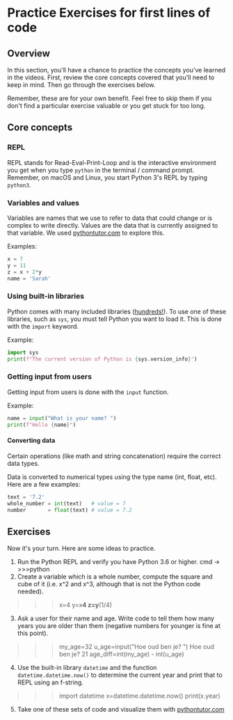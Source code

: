 # Practice Exercises for first lines of code

## Overview

In this section, you'll have a chance to practice the concepts you've learned in the videos. First, review the core concepts covered that you'll need to keep in mind. Then go through the exercises below. 

Remember, these are for your own benefit. Feel free to skip them if you don't find a particular exercise valuable or you get stuck for too long.

## Core concepts

### REPL

REPL stands for Read-Eval-Print-Loop and is the interactive environment you get when you type `python` in the terminal / command prompt. Remember, on macOS and Linux, you start Python 3's REPL by typing `python3`.

### Variables and values

Variables are names that we use to refer to data that could change or is complex to write directly. Values are the data that is currently assigned to that variable. We used [pythontutor.com](http://pythontutor.com) to explore this.

Examples:

```python
x = 7
y = 11
z = x + 2*y 
name = 'Sarah'
```

### Using built-in libraries

Python comes with many included libraries ([hundreds!](https://docs.python.org/3/library/)). To use one of these libraries, such as `sys`, you must tell Python you want to load it. This is done with the `import` keyword. 

Example:

```python
import sys
print(f"The current version of Python is {sys.version_info}")
```

### Getting input from users

Getting input from users is done with the `input` function.

Example:

```python
name = input("What is your name? ")
print(f"Hello {name}")
```

#### Converting data

Certain operations (like math and string concatenation) require the correct data types.

Data is converted to numerical types using the type name (int, float, etc). Here are a few examples:

```python
text = '7.2'
whole_number = int(text)   # value = 7
number       = float(text) # value = 7.2
```

## Exercises

Now it's your turn. Here are some ideas to practice. 

1. Run the Python REPL and verify you have Python 3.6 or higher.
cmd -> >>>python
2. Create a variable which is a whole number, compute the square and cube of it (i.e. x^2 and x^3, although that is not the Python code needed).
>>>x=4
>>>y=x**4
>>>z=y**(1/4)
3. Ask a user for their name and age. Write code to tell them how many years you are older than them (negative numbers for younger is fine at this point).
>>> my_age=32
>>> u_age=input("Hoe oud ben je? ")
Hoe oud ben je? 21
>>> age_diff=int(my_age) - int(u_age)
4. Use the built-in library `datetime` and the function `datetime.datetime.now()` to determine the current year and print that to REPL using an f-string.
>>> import datetime
>>> x=datetime.datetime.now()
>>> print(x.year)
5. Take one of these sets of code and visualize them with [pythontutor.com](http://pythontutor.com/visualize.html#mode=edit)
